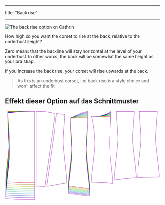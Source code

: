 - - -
title: "Back rise"
- - -

![The back rise option on Cathrin](./backrise.svg)

How high do you want the corset to rise at the back, relative to the underbust height?

Zero means that the backline will stay horizontal at the level of your underbust. In other words, the back will be somewhat the same height as your bra strap.

If you increase the back rise, your corset will rise upwards at the back.

> As this is an underbust corset, the back rise is a style choice and won't affect the fit

## Effekt dieser Option auf das Schnittmuster

![This image shows the effect of this option by superimposing several variants that have a different value for this option](cathrin_backrise_sample.svg "Effect of this option on the pattern")
